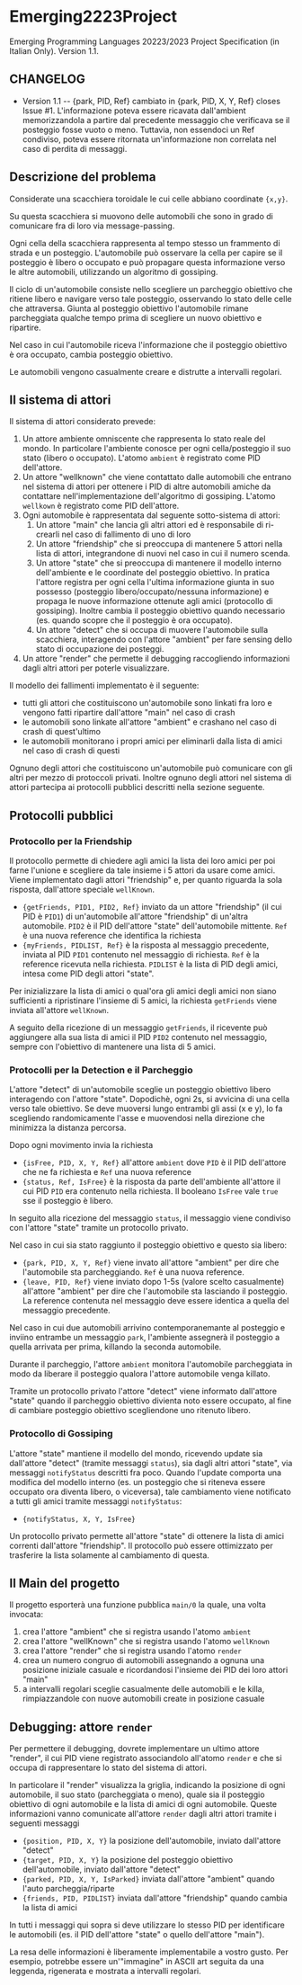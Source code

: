 # Emerging2223Project
Emerging Programming Languages 20223/2023 Project Specification
(in Italian Only). Version 1.1.

## CHANGELOG

- Version 1.1
-- {park, PID, Ref} cambiato in {park, PID, X, Y, Ref} closes Issue #1.
   L'informazione poteva essere ricavata dall'ambient memorizzandola a partire dal precedente messaggio che verificava se il posteggio fosse vuoto o meno. Tuttavia, non essendoci un Ref condiviso, poteva essere ritornata un'informazione non correlata nel caso di perdita di messaggi.

## Descrizione del problema

Considerate una scacchiera toroidale le cui celle abbiano coordinate `{x,y}`.

Su questa scacchiera si muovono delle automobili che sono in grado di
comunicare fra di loro via message-passing.

Ogni cella della scacchiera rappresenta al tempo stesso un frammento di strada
e un posteggio. L'automobile può osservare la cella per capire se il posteggio
è libero o occupato e può propagare questa informazione verso le altre
automobili, utilizzando un algoritmo di gossiping.

Il ciclo di un'automobile consiste nello scegliere un parcheggio obiettivo che ritiene libero e navigare verso tale posteggio, osservando lo stato delle celle che attraversa. Giunta al posteggio obiettivo l'automobile rimane parcheggiata qualche tempo prima di scegliere un nuovo obiettivo e ripartire.

Nel caso in cui l'automobile riceva l'informazione che il posteggio obiettivo è ora occupato, cambia posteggio obiettivo.

Le automobili vengono casualmente creare e distrutte a intervalli regolari.

## Il sistema di attori

Il sistema di attori considerato prevede:
1. Un attore ambiente omniscente che rappresenta lo stato reale del mondo. In particolare l'ambiente conosce per ogni cella/posteggio il suo stato (libero o occupato). L'atomo `ambient` è registrato come PID dell'attore.
2. Un attore "wellknown" che viene contattato dalle automobili che entrano nel sistema di attori per ottenere i PID di altre automobili amiche da contattare nell'implementazione dell'algoritmo di gossiping. L'atomo `wellkown` è registrato come PID dell'attore.
3. Ogni automobile è rappresentata dal seguente sotto-sistema di attori:
   1. Un attore "main" che lancia gli altri attori ed è responsabile di ri-crearli nel caso di fallimento di uno di loro
   2. Un attore "friendship" che si preoccupa di mantenere 5 attori nella lista di attori, integrandone di nuovi nel caso in cui il numero scenda.
   3. Un attore "state" che si preoccupa di mantenere il modello interno dell'ambiente e le coordinate del posteggio obiettivo. In pratica l'attore registra per ogni cella l'ultima informazione giunta in suo possesso (posteggio libero/occupato/nessuna informazione) e propaga le nuove informazione ottenute agli amici (protocollo di gossiping). Inoltre cambia il posteggio obiettivo quando necessario (es. quando scopre che il posteggio è ora occupato).
   4. Un attore "detect" che si occupa di muovere l'automobile sulla scacchiera, interagendo con l'attore "ambient" per fare sensing dello stato di occupazione dei posteggi.
4. Un attore "render" che permette il debugging raccogliendo informazioni dagli altri attori per poterle visualizzare.

Il modello dei fallimenti implementato è il seguente:
- tutti gli attori che costituiscono un'automobile sono linkati fra loro e vengono fatti ripartire dall'attore "main" nel caso di crash
- le automobili sono linkate all'attore "ambient" e crashano nel caso di crash di quest'ultimo
- le automobili monitorano i propri amici per eliminarli dalla lista di amici nel caso di crash di questi

Ognuno degli attori che costituiscono un'automobile può comunicare con gli altri per mezzo di protoccoli privati. Inoltre ognuno degli attori nel sistema di attori partecipa ai protocolli pubblici descritti nella sezione seguente.

## Protocolli pubblici

### Protocollo per la Friendship

Il protocollo permette di chiedere agli amici la lista dei loro amici per poi
farne l'unione e scegliere da tale insieme i 5 attori da usare come amici. Viene implementato dagli attori "friendship" e, per quanto riguarda la sola risposta, dall'attore speciale `wellKnown`.

- `{getFriends, PID1, PID2, Ref}` inviato da un attore "friendship" (il cui PID è `PID1`) di un'automobile all'attore "friendship" di un'altra automobile. `PID2` è il PID dell'attore "state" dell'automobile mittente. `Ref` è una nuova reference che identifica la richiesta
- `{myFriends, PIDLIST, Ref}` è la risposta al messaggio precedente, inviata al PID `PID1` contenuto nel messaggio di richiesta. `Ref` è la reference ricevuta nella richiesta. `PIDLIST` è la lista di PID degli amici, intesa come PID degli attori "state".

Per inizializzare la lista di amici o qual'ora gli amici degli amici non siano sufficienti a ripristinare l'insieme di 5 amici, la richiesta `getFriends` viene inviata all'attore `wellKnown`.

A seguito della ricezione di un messaggio `getFriends`, il ricevente può aggiungere alla sua lista di amici il PID `PID2` contenuto nel messaggio, sempre con l'obiettivo di mantenere una lista di 5 amici.

### Protocolli per la Detection e il Parcheggio

L'attore "detect" di un'automobile sceglie un posteggio obiettivo libero interagendo con l'attore "state". Dopodichè, ogni 2s, si avvicina di una cella verso tale obiettivo. Se deve muoversi lungo entrambi gli assi (x e y), lo fa scegliendo randomicamente l'asse e muovendosi nella direzione che minimizza la distanza percorsa.

Dopo ogni movimento invia la richiesta
- `{isFree, PID, X, Y, Ref}` all'attore `ambient` dove `PID` è il PID dell'attore che ne fa richiesta e `Ref` una nuova reference
- `{status, Ref, IsFree}` è la risposta da parte dell'ambiente all'attore il cui PID `PID` era contenuto nella richiesta. Il booleano `IsFree` vale `true` sse il posteggio è libero.

In seguito alla ricezione del messaggio `status`, il messaggio viene condiviso con l'attore "state" tramite un protocollo privato.

Nel caso in cui sia stato raggiunto il posteggio obiettivo e questo sia libero:
- `{park, PID, X, Y, Ref}` viene invato all'attore "ambient" per dire che l'automobile sta parcheggiando. `Ref` è una nuova reference.
- `{leave, PID, Ref}` viene inviato dopo 1-5s (valore scelto casualmente) all'attore "ambient" per dire che l'automobile sta lasciando il posteggio. La reference contenuta nel messaggio deve essere identica a quella del messaggio precedente.

Nel caso in cui due automobili arrivino contemporanemante al posteggio e inviino entrambe un messaggio `park`, l'ambiente assegnerà il posteggio a quella arrivata per prima, killando la seconda automobile.

Durante il parcheggio, l'attore `ambient` monitora l'automobile parcheggiata in modo da liberare il posteggio qualora l'attore automobile venga killato.

Tramite un protocollo privato l'attore "detect" viene informato dall'attore "state" quando il parcheggio obiettivo divienta noto essere occupato, al fine di cambiare posteggio obiettivo scegliendone uno ritenuto libero.

### Protocollo di Gossiping

L'attore "state" mantiene il modello del mondo, ricevendo update sia dall'attore "detect" (tramite messaggi `status`), sia dagli altri attori "state", via messaggi `notifyStatus` descritti fra poco. Quando l'update comporta una modifica del modello interno (es. un posteggio che si riteneva essere occupato ora diventa libero, o viceversa), tale cambiamento viene notificato a tutti gli amici tramite messaggi `notifyStatus`:
- `{notifyStatus, X, Y, IsFree}`

Un protocollo privato permette all'attore "state" di ottenere la lista di amici correnti dall'attore "friendship". Il protocollo può essere ottimizzato per trasferire la lista solamente al cambiamento di questa.

## Il Main del progetto

Il progetto esporterà una funzione pubblica `main/0` la quale, una volta invocata:
1. crea l'attore "ambient" che si registra usando l'atomo `ambient`
2. crea l'attore "wellKnown" che si registra usando l'atomo `wellKnown`
3. crea l'attore "render" che si registra usando l'atomo `render`
4. crea un numero congruo di automobili assegnando a ognuna una posizione iniziale casuale e ricordandosi l'insieme dei PID dei loro attori "main"
5. a intervalli regolari sceglie casualmente delle automobili e le killa, rimpiazzandole con nuove automobili create in posizione casuale

## Debugging: attore `render`

Per permettere il debugging, dovrete implementare un ultimo attore "render",
il cui PID viene registrato associandolo all'atomo `render` e che si occupa di rappresentare lo stato del sistema di attori.

In particolare il "render" visualizza la griglia, indicando la posizione di ogni automobile, il suo stato (parcheggiata o meno), quale sia il posteggio obiettivo di ogni automobile e la lista di amici di ogni automobile. Queste informazioni vanno comunicate all'attore `render` dagli altri attori tramite i seguenti messaggi
- `{position, PID, X, Y}` la posizione dell'automobile, inviato dall'attore "detect"
- `{target, PID, X, Y}` la posizione del posteggio obiettivo dell'automobile, inviato dall'attore "detect"
- `{parked, PID, X, Y, IsParked}` inviata dall'attore "ambient" quando l'auto parcheggia/riparte
- `{friends, PID, PIDLIST}` inviata dall'attore "friendship" quando cambia la lista di amici

In tutti i messaggi qui sopra si deve utilizzare lo stesso PID per identificare le automobili (es. il PID dell'attore "state" o quello dell'attore "main").

La resa delle informazioni è liberamente implementabile a vostro gusto. Per esempio, potrebbe essere un'"immagine" in ASCII art seguita da una leggenda, rigenerata e mostrata a intervalli regolari.
